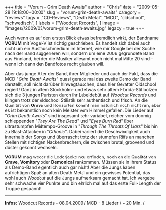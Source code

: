 +++
title = "Vorum - Grim Death Awaits"
author = "Chris"
date = "2009-05-28 19:18:00+00:00"
slug = "vorum-grim-death-awaits"
category = "reviews"
tags = ["CD-Reviews", "Death Metal", "MCD", "oldschool", "schwedisch", ]
labels = ["Woodcut Records", ]
image = "images//2009/05/vorum-grim-death-awaits.jpg"
legacy = true
+++

Auch wenn es auf den ersten Blick etwas befremdlich wirkt, der Bandname **VORUM** mit Vogel-V ist richtig geschrieben. Es handelt sich dabei auch nicht um ein Austauschmedium im Internet, wie mir Google bei der Suche nach der Band suggerieren will, sondern um eine 2006 gegründete Band aus Finnland, bei der die Musiker allesamt noch nicht mal Mitte 20 sind - wenn ich dann den Bandfotos recht glauben will.

Aber das junge Alter der Band, ihrer Mitglieder und auch der Fakt, dass die MCD "_Grim Death Awaits_" quasi gerade mal das zweite Demo der Band darstellt, soll nicht darüber hinwegtäuschen, dass hier Gevatter Oldschool regiert! Ganz in altem Stockholm- und etwas sehr altem Florida-Stil bolzen sich die 3 jungen Puristen durch ihr Labeldebüt auf _Woodcut Records_ und klingen trotz der oldschool Stilistik sehr authentisch und frisch. An die Qualität von **Grave** und Konsorten kommt man natürlich noch nicht ran, aber es ist bekanntlich noch kein Meister vom Himmel gefallen.
Die Lieder auf "_Grim Death Awaits_" sind insgesamt sehr variabel, reichen vom doomig schleppenden "_They Are The Dead_" und "_Eyes Burn Red_" über ultrastumpfen Midtempo-Groove in "_Through The Throats Of Liars_" bis hin zu Blast-Attacken in "_Cthonic_". Dabei variiert die Geschwindigkeit auch innerhalb der Songs und überrascht trotz der stumpfen Riffs an manchen Stellen mit richtigen Nackenbrechern, die zwischen brutal, groovend und düster gekonnt wechseln.

**VORUM** mag weder die Lederjacke neu erfinden, noch an die Qualität von **Grave**, **Vomitory** oder **Demonical** rankommen. Müssen sie in ihrem Status als Demo-Band eigentlich auch gar nicht! Aber die Jungs haben aufrichtigen Spaß an alten Death Metal und ein gewisses Potential, das wohl auch _Woodcut_ auf die Jungs aufmerksam gemacht hat. Ich vergebe sehr schwache vier Punkte und bin ehrlich mal auf das erste Full-Length der Truppe gespannt!





---
**Infos:**
Woodcut Records - 08.04.2009 / 
MCD - 8 Lieder / ~ 20 Min. / 
